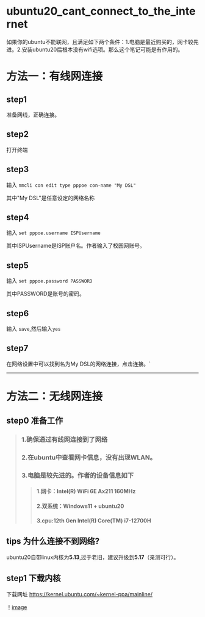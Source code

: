 # ubuntu20_cant_connect_to_the_internet
如果你的ubuntu不能联网，且满足如下两个条件：1.电脑是最近购买的，网卡较先进。2.安装ubuntu20后根本没有wifi选项。那么这个笔记可能是有作用的。
# 方法一：有线网连接
## step1
准备网线，正确连接。
## step2
打开终端
## step3
输入 `nmcli con edit type pppoe con-name "My DSL"`

其中"My DSL"是任意设定的网络名称
## step4
输入 `set pppoe.username ISPUsername`

其中ISPUsername是ISP账户名。作者输入了校园网账号。
## step5
输入 `set pppoe.password PASSWORD`

其中PASSWORD是账号的密码。
## step6
输入 `save`,然后输入`yes`
## step7
在网络设置中可以找到名为My DSL的网络连接，点击连接。`
***
# 方法二：无线网连接
## step0 准备工作 
>### 1.确保通过有线网连接到了网络
>### 2.在ubuntu中查看网卡信息，没有出现WLAN。
>### 3.电脑是较先进的。作者的设备信息如下
>>#### 1.网卡：Intel(R) WiFi 6E Ax211 160MHz
>>#### 2.双系统：Windows11 + ubuntu20
>>#### 3.cpu:12th Gen Intel(R) Core(TM) i7-12700H
## tips 为什么连接不到网络?
ubuntu20自带linux内核为**5.13**,过于老旧，建议升级到**5.17**（亲测可行）。
## step1 下载内核
下载网址 https://kernel.ubuntu.com/~kernel-ppa/mainline/

！[image](https://github.com/OTT123/ubuntu20-can-t-connect-to-the-internet/blob/main/img/pic1.png)


